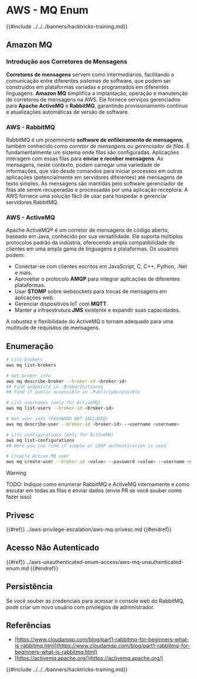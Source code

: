 # AWS - MQ Enum

{{#include ../../../banners/hacktricks-training.md}}

## Amazon MQ

### Introdução aos Corretores de Mensagens

**Corretores de mensagens** servem como intermediários, facilitando a comunicação entre diferentes sistemas de software, que podem ser construídos em plataformas variadas e programados em diferentes linguagens. **Amazon MQ** simplifica a implantação, operação e manutenção de corretores de mensagens na AWS. Ele fornece serviços gerenciados para **Apache ActiveMQ** e **RabbitMQ**, garantindo provisionamento contínuo e atualizações automáticas de versão de software.

### AWS - RabbitMQ

RabbitMQ é um proeminente **software de enfileiramento de mensagens**, também conhecido como _corretor de mensagens_ ou _gerenciador de filas_. É fundamentalmente um sistema onde filas são configuradas. Aplicações interagem com essas filas para **enviar e receber mensagens**. As mensagens, neste contexto, podem carregar uma variedade de informações, que vão desde comandos para iniciar processos em outras aplicações (potencialmente em servidores diferentes) até mensagens de texto simples. As mensagens são mantidas pelo software gerenciador de filas até serem recuperadas e processadas por uma aplicação receptora. A AWS fornece uma solução fácil de usar para hospedar e gerenciar servidores RabbitMQ.

### AWS - ActiveMQ

Apache ActiveMQ® é um corretor de mensagens de código aberto, baseado em Java, conhecido por sua versatilidade. Ele suporta múltiplos protocolos padrão da indústria, oferecendo ampla compatibilidade de clientes em uma ampla gama de linguagens e plataformas. Os usuários podem:

- Conectar-se com clientes escritos em JavaScript, C, C++, Python, .Net e mais.
- Aproveitar o protocolo **AMQP** para integrar aplicações de diferentes plataformas.
- Usar **STOMP** sobre websockets para trocas de mensagens em aplicações web.
- Gerenciar dispositivos IoT com **MQTT**.
- Manter a infraestrutura **JMS** existente e expandir suas capacidades.

A robustez e flexibilidade do ActiveMQ o tornam adequado para uma multitude de requisitos de mensagens.

## Enumeração
```bash
# List brokers
aws mq list-brokers

# Get broker info
aws mq describe-broker --broker-id <broker-id>
## Find endpoints in .BrokerInstances
## Find if public accessible in .PubliclyAccessible

# List usernames (only for ActiveMQ)
aws mq list-users --broker-id <broker-id>

# Get user info (PASSWORD NOT INCLUDED)
aws mq describe-user --broker-id <broker-id> --username <username>

# Lits configurations (only for ActiveMQ)
aws mq list-configurations
## Here you can find if simple or LDAP authentication is used

# Creacte Active MQ user
aws mq create-user --broker-id <value> --password <value> --username <value> --console-access
```
> [!WARNING]
> TODO: Indique como enumerar RabbitMQ e ActiveMQ internamente e como escutar em todas as filas e enviar dados (envie PR se você souber como fazer isso)

## Privesc

{{#ref}}
../aws-privilege-escalation/aws-mq-privesc.md
{{#endref}}

## Acesso Não Autenticado

{{#ref}}
../aws-unauthenticated-enum-access/aws-mq-unauthenticated-enum.md
{{#endref}}

## Persistência

Se você souber as credenciais para acessar o console web do RabbitMQ, pode criar um novo usuário com privilégios de administrador.

## Referências

- [https://www.cloudamqp.com/blog/part1-rabbitmq-for-beginners-what-is-rabbitmq.html](https://www.cloudamqp.com/blog/part1-rabbitmq-for-beginners-what-is-rabbitmq.html)
- [https://activemq.apache.org/](https://activemq.apache.org/)

{{#include ../../../banners/hacktricks-training.md}}
